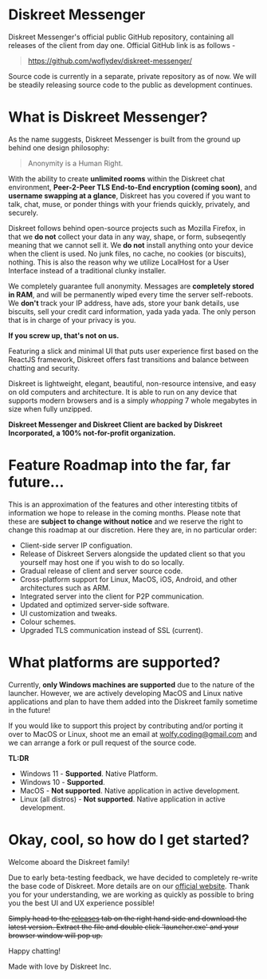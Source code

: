 # Diskreet Messenger
Diskreet Messenger's official public GitHub repository, containing all releases of the client from day one.
Official GitHub link is as follows - 

> https://github.com/woflydev/diskreet-messenger/

Source code is currently in a separate, private repository as of now. We will be steadily releasing source code to the public as development continues.

# What is Diskreet Messenger?
As the name suggests, Diskreet Messenger is built from the ground up behind one design philosophy:

> Anonymity is a Human Right. 

With the ability to create **unlimited rooms** within the Diskreet chat environment, **Peer-2-Peer TLS End-to-End encryption (coming soon)**, and **username swapping at a glance**, Diskreet has you covered if you want to talk, chat, muse, or ponder things with your friends quickly, privately, and securely. 

Diskreet follows behind open-source projects such as Mozilla Firefox, in that we **do not** collect your data in any way, shape, or form, subseqently meaning that we cannot sell it. We **do not** install anything onto your device when the client is used. No junk files, no cache, no cookies (or biscuits), nothing. This is also the reason why we utilize LocalHost for a User Interface instead of a traditional clunky installer. 

We completely guarantee full anonymity. Messages are **completely stored in RAM**, and will be permanently wiped every time the server self-reboots. We **don't** track your IP address, have ads, store your bank details, use biscuits, sell your credit card information, yada yada yada. The only person that is in charge of your privacy is you. 

**If you screw up, that's not on us.**

Featuring a slick and minimal UI that puts user experience first based on the ReactJS framework, Diskreet offers fast transitions and balance between chatting and security.

Diskreet is lightweight, elegant, beautiful, non-resource intensive, and easy on old computers and architecture. It is able to run on any device that supports modern browsers and is a simply *whopping* 7 whole megabytes in size when fully unzipped.

**Diskreet Messenger and Diskreet Client are backed by Diskreet Incorporated, a 100% not-for-profit organization.**

# Feature Roadmap into the far, far future...
This is an approximation of the features and other interesting titbits of information we hope to release in the coming months. Please note that these are **subject to change without notice** and we reserve the right to change this roadmap at our discretion. Here they are, in no particular order:

- Client-side server IP configuation.
- Release of Diskreet Servers alongside the updated client so that you yourself may host one if you wish to do so locally.
- Gradual release of client and server source code.
- Cross-platform support for Linux, MacOS, iOS, Android, and other architectures such as ARM.
- Integrated server into the client for P2P communication.
- Updated and optimized server-side software.
- UI customization and tweaks.
- Colour schemes.
- Upgraded TLS communication instead of SSL (current).

# What platforms are supported?
Currently, **only Windows machines are supported** due to the nature of the launcher. However, we are actively developing MacOS and Linux native applications and plan to have them added into the Diskreet family sometime in the future!

If you would like to support this project by contributing and/or porting it over to MacOS or Linux, shoot me an email at wolfy.coding@gmail.com and we can arrange a fork or pull request of the source code.

**TL:DR**
- Windows 11 - **Supported**. Native Platform.
- Windows 10 - **Supported**.
- MacOS - **Not supported**. Native application in active development.
- Linux (all distros) - **Not supported**. Native application in active development.

# Okay, cool, so how do I get started?
Welcome aboard the Diskreet family! 

Due to early beta-testing feedback, we have decided to completely re-write the base code of Diskreet. More details are on our [official website](https://diskreet.org/). Thank you for your understanding, we are working as quickly as possible to bring you the best UI and UX experience possible!

~~Simply head to the [releases](https://github.com/woflydev/diskreet-messenger/releases) tab on the right hand side and download the latest version. Extract the file and double click 'launcher.exe' and your browser window will pop up.~~

Happy chatting!

Made with love by Diskreet Inc.
